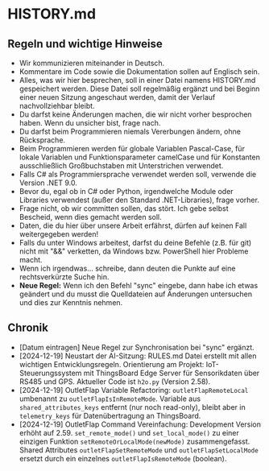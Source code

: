 # HISTORY.md

## Regeln und wichtige Hinweise

- Wir kommunizieren miteinander in Deutsch.
- Kommentare im Code sowie die Dokumentation sollen auf Englisch sein.
- Alles, was wir hier besprechen, soll in einer Datei namens HISTORY.md gespeichert werden. Diese Datei soll regelmäßig ergänzt und bei Beginn einer neuen Sitzung angeschaut werden, damit der Verlauf nachvollziehbar bleibt.
- Du darfst keine Änderungen machen, die wir nicht vorher besprochen haben. Wenn du unsicher bist, frage nach.
- Du darfst beim Programmieren niemals Vererbungen ändern, ohne Rücksprache.
- Beim Programmieren werden für globale Variablen Pascal-Case, für lokale Variablen und Funktionsparameter camelCase und für Konstanten ausschließlich Großbuchstaben mit Unterstrichen verwendet.
- Falls C# als Programmiersprache verwendet werden soll, verwende die Version .NET 9.0.
- Bevor du, egal ob in C# oder Python, irgendwelche Module oder Libraries verwendest (außer den Standard .NET-Libraries), frage vorher.
- Frage nicht, ob wir committen sollen, das stört. Ich gebe selbst Bescheid, wenn dies gemacht werden soll.
- Daten, die du hier über unsere Arbeit erfährst, dürfen auf keinen Fall weitergegeben werden!
- Falls du unter Windows arbeitest, darfst du deine Befehle (z.B. für git) nicht mit "&&" verketten, da Windows bzw. PowerShell hier Probleme macht.
- Wenn ich irgendwas... schreibe, dann deuten die Punkte auf eine rechtsverkürzte Suche hin.
- **Neue Regel:** Wenn ich den Befehl "sync" eingebe, dann habe ich etwas geändert und du musst die Quelldateien auf Änderungen untersuchen und dies zur Kenntnis nehmen.

## Chronik

- [Datum eintragen] Neue Regel zur Synchronisation bei "sync" ergänzt.
- [2024-12-19] Neustart der AI-Sitzung: RULES.md Datei erstellt mit allen wichtigen Entwicklungsregeln. Orientierung am Projekt: IoT-Steuerungssystem mit ThingsBoard Edge Server für Sensorikdaten über RS485 und GPS. Aktueller Code ist `h2o.py` (Version 2.58).
- [2024-12-19] OutletFlap Variable Refactoring: `outletFlapRemoteLocal` umbenannt zu `outletFlapIsInRemoteMode`. Variable aus `shared_attributes_keys` entfernt (nur noch read-only), bleibt aber in `telemetry_keys` für Datenübertragung an ThingsBoard.
- [2024-12-19] OutletFlap Command Vereinfachung: Development Version erhöht auf 2.59. `set_remote_mode()` und `set_local_mode()` zu einer einzigen Funktion `setRemoteOrLocalMode(newMode)` zusammengefasst. Shared Attributes `outletFlapSetRemoteMode` und `outletFlapSetLocalMode` ersetzt durch ein einzelnes `outletFlapIsRemoteMode` (boolean). 